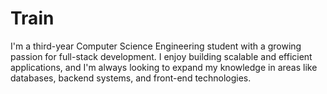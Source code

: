# Train
I'm a third-year Computer Science Engineering student with a growing passion for full-stack development. I enjoy building scalable and efficient applications, and I'm always looking to expand my knowledge in areas like databases, backend systems, and front-end technologies.
